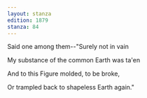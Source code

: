 ```yaml
---
layout: stanza
edition: 1879
stanza: 84
---
```


Said one among them--"Surely not in vain

My substance of the common Earth was ta'en

And to this Figure molded, to be broke,

Or trampled back to shapeless Earth again."